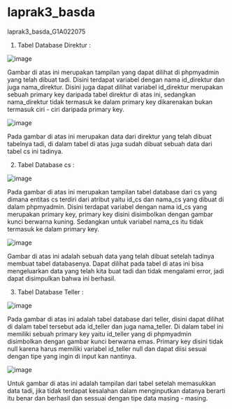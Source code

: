 # laprak3_basda
laprak3_basda_G1A022075

1. Tabel Database Direktur :
   
![image](https://github.com/AisyahAmeliaZarahJuaita/laprak3_basda/assets/131422249/b5c8eab1-fc70-490f-a45a-c25770b99ea5)

Gambar di atas ini merupakan tampilan yang dapat dilihat di phpmyadmin yang telah dibuat tadi. Disini terdapat variabel dengan nama id_direktur dan juga nama_direktur. Disini juga dapat dilihat variabel id_direktur merupakan sebuah primary key daripada tabel direktur di atas ini, sedangkan nama_direktur tidak termasuk ke dalam primary key dikarenakan bukan termasuk ciri - ciri daripada primary key.  

![image](https://github.com/AisyahAmeliaZarahJuaita/laprak3_basda/assets/131422249/93218ecc-daa0-4562-b6c0-91830d603e8f)

Pada gambar di atas ini merupakan data dari direktur yang telah dibuat tabelnya tadi, di dalam tabel di atas juga sudah dibuat sebuah data dari tabel cs ini tadinya. 


2. Tabel Database cs :

![image](https://github.com/AisyahAmeliaZarahJuaita/laprak3_basda/assets/131422249/74ed87f8-4492-4cc5-9ad0-161715ece8e1)


Pada gambar di atas ini merupakan tampilan tabel database dari cs yang dimana entitas cs terdiri dari atribut yaitu id_cs dan nama_cs yang dibuat di dalam phpmyadmin. Disini terdapat variabel dengan nama id_cs yang merupakan primary key, primary key disini disimbolkan dengan gambar kunci berwarna kuning. Sedangkan untuk variabel nama_cs itu tidak termasuk ke dalam primary key.

![image](https://github.com/AisyahAmeliaZarahJuaita/laprak3_basda/assets/131422249/31ed3ac0-286f-4da5-9e55-eda8f756fb9d)

Gambar di atas ini adalah sebuah data yang telah dibuat setelah tadinya membuat tabel databasenya. Dapat dilihat pada tabel di atas ini bisa mengeluarkan data yang telah kita buat tadi dan tidak mengalami error, jadi dapat disimpulkan bahwa ini berhasil.

3. Tabel Database Teller :

![image](https://github.com/AisyahAmeliaZarahJuaita/laprak3_basda/assets/131422249/0a7e9aa6-276b-40de-a08d-e51be519d8d5)

Pada gambar di atas ini adalah tabel database dari teller, disini dapat dilihat di dalam tabel tersebut ada id_teller dan juga nama_teller. Di dalam tabel ini memiliki sebuah primary key yaitu id_teller yang di phpmyadmin disimbolkan dengan gambar kunci berwarna emas. Primary key disini tidak null karena harus memiliki variabel id_teller null dan dapat diisi sesuai dengan tipe yang ingin di input kan nantinya. 

![image](https://github.com/AisyahAmeliaZarahJuaita/laprak3_basda/assets/131422249/c8999df4-c8c4-448a-94e4-87fb54531a60)

Untuk gambar di atas ini adalah tampilan dari tabel setelah memasukkan data tadi, jika tidak terdapat kesalahan dalam menginputkan datanya berarti itu benar dan berhasil dan sessuai dengan tipe data masing - masing.

















